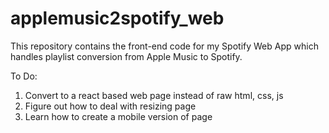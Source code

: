 # applemusic2spotify_web
This repository contains the front-end code for my Spotify Web App which handles playlist conversion from Apple Music to Spotify.

To Do: 
  1. Convert to a react based web page instead of raw html, css, js 
  2. Figure out how to deal with resizing page
  3. Learn how to create a mobile version of page
